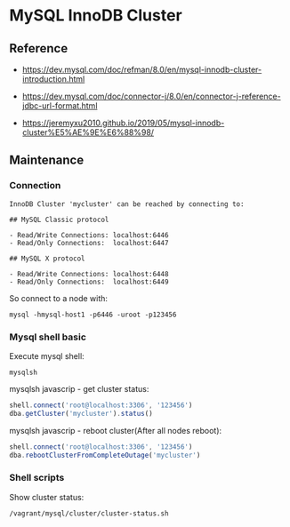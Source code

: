 # MySQL InnoDB Cluster



## Reference

- https://dev.mysql.com/doc/refman/8.0/en/mysql-innodb-cluster-introduction.html
- https://dev.mysql.com/doc/connector-j/8.0/en/connector-j-reference-jdbc-url-format.html



- https://jeremyxu2010.github.io/2019/05/mysql-innodb-cluster%E5%AE%9E%E6%88%98/

## Maintenance

### Connection

```shell
InnoDB Cluster 'mycluster' can be reached by connecting to:

## MySQL Classic protocol

- Read/Write Connections: localhost:6446
- Read/Only Connections:  localhost:6447

## MySQL X protocol

- Read/Write Connections: localhost:6448
- Read/Only Connections:  localhost:6449

```

So connect to a node with:

```shell
mysql -hmysql-host1 -p6446 -uroot -p123456
```

### Mysql shell basic

Execute mysql shell:

```shell
mysqlsh
```

mysqlsh javascrip - get cluster status:

```javascript
shell.connect('root@localhost:3306', '123456')
dba.getCluster('mycluster').status()
```

mysqlsh javascrip - reboot cluster(After all nodes reboot):

```javascript
shell.connect('root@localhost:3306', '123456')
dba.rebootClusterFromCompleteOutage('mycluster')
```

### Shell scripts

Show cluster status:

```shell
/vagrant/mysql/cluster/cluster-status.sh
```

